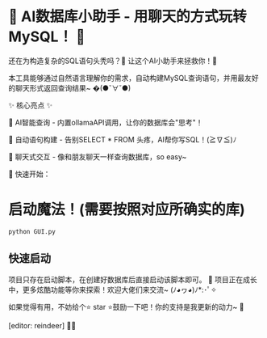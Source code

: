 # 🎉 AI数据库小助手 - 用聊天的方式玩转MySQL！ 🎉

还在为构造复杂的SQL语句头秃吗？🤯 让这个AI小助手来拯救你！💖

本工具能够通过自然语言理解你的需求，自动构建MySQL查询语句，并用最友好的聊天形式返回查询结果~ �(●ˇ∀ˇ●)



✨ 核心亮点 ✨

🧠 AI智能查询 - 内置ollamaAPI调用，让你的数据库会"思考"！

🤖 自动语句构建 - 告别SELECT * FROM 头疼，AI帮你写SQL！(≧∇≦)ﾉ

💬 聊天式交互 - 像和朋友聊天一样查询数据库，so easy~

🚀 快速开始：

# 启动魔法！(需要按照对应所确实的库)

`python GUI.py`
## 快速启动
项目只存在启动脚本，在创建好数据库后直接启动该脚本即可。
🌟 项目正在成长中，更多炫酷功能等你来探索！欢迎大佬们来交流~ (ﾉ◕ヮ◕)ﾉ*:･ﾟ✧

如果觉得有用，不妨给个⭐️ star ⭐️鼓励一下吧！你的支持是我更新的动力~ 💪

[editor: reindeer] 🦌✨
